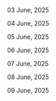 03 June, 2025

04 June, 2025

05 June, 2025

06 June, 2025

07 June, 2025

08 June, 2025

09 June, 2025